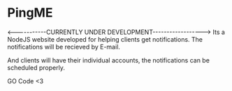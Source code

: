 # PingME

<-----------CURRENTLY UNDER DEVELOPMENT------------------>
Its a NodeJS website developed for helping clients get 
notifications. The notifications will be recieved by E-mail.

And clients will have their individual accounts,
the notifications can be scheduled properly.

GO Code <3
